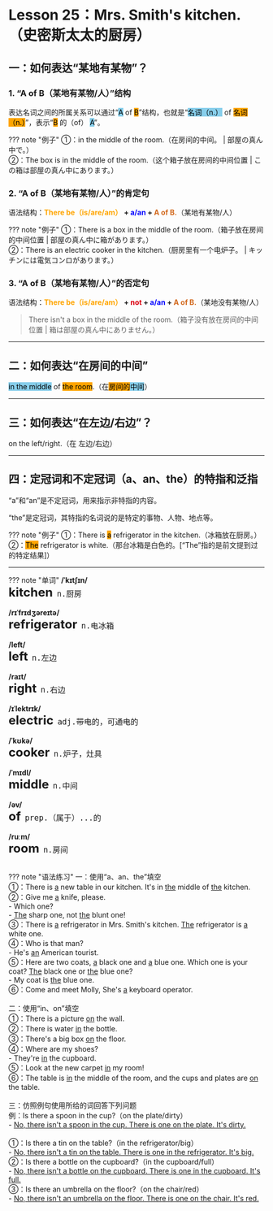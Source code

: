 # Lesson 25：Mrs. Smith's kitchen.（史密斯太太的厨房）


## 一：如何表达“某地有某物”？

### 1. “A of B（某地有某物/人）”结构

表达名词之间的所属关系可以通过“<font style="background-color: skyblue" color=black>A</font> of <font style="background-color: orange" color=black>B</font>”结构，也就是“<font style="background-color: skyblue" color=black>名词（n.）</font> of <font style="background-color: orange" color=black>名词（n.）</font>”，表示“<font style="background-color: orange" color=black>B</font> 的（of） <font style="background-color: skyblue" color=black>A</font>”。

??? note "例子"
    ①：in the middle of the room.（在房间的中间。 | 部屋の真ん中で。）<br>
    ②：The box is in the middle of the room.（这个箱子放在房间的中间位置 | この箱は部屋の真ん中にあります。）<br>


### 2. “A of B（某地有某物/人）”的肯定句

语法结构：**<font color=orange>There be（is/are/am）</font> + <font color=blue>a/an</font> + <font color=chocolate>A of B.</font>**（某地有某物/人）

??? note "例子"
    ①：There is a box in the middle of the room.（箱子放在房间的中间位置 | 部屋の真ん中に箱があります。）<br>
    ②：There is an electric cooker in the kitchen.（厨房里有一个电炉子。 | キッチンには電気コンロがあります。）


### 3. “A of B（某地有某物/人）”的否定句

语法结构：**<font color=orange>There be（is/are/am）</font> + <font color=darkorenge>not</font> + <font color=blue>a/an</font> + <font color=chocolate>A of B.</font>**（某地没有某物/人）

> There isn't a box in the middle of the room.（箱子没有放在房间的中间位置 | 箱は部屋の真ん中にありません。）<br>


---
## 二：如何表达“在房间的中间”

<font style="background-color: skyblue" color=black>in the middle</font> of <font style="background-color: orange" color=black>the room</font>.（在<font style="background-color: orange" color=black>房间的</font><font style="background-color: skyblue" color=black>中间</font>）


---
## 三：如何表达“在左边/右边”？

on the left/right.（在 左边/右边）


---
## 四：定冠词和不定冠词（a、an、the）的特指和泛指

“a”和“an”是不定冠词，用来指示非特指的内容。

“the”是定冠词，其特指的名词说的是特定的事物、人物、地点等。

??? note "例子"
    ①：There is <font style="background-color: orange" color=black>a</font> refrigerator in the kitchen.（冰箱放在厨房。）<br>
    ②：<font style="background-color: orange" color=black>The</font> refrigerator is white.（那台冰箱是白色的。[“The”指的是前文提到过的特定结果]）<br>


---
??? note "单词"
    **/ˈkɪtʃɪn/**<br>
    <font size=5>**kitchen**</font>&nbsp;&nbsp;<font size=4>`n.厨房`</font><br>
    <br>
    **/rɪˈfrɪdʒəreɪtə/**<br>
    <font size=5>**refrigerator**</font>&nbsp;&nbsp;<font size=4>`n.电冰箱`</font><br>
    <br>
    **/left/**<br>
    <font size=5>**left**</font>&nbsp;&nbsp;<font size=4>`n.左边`</font><br>
    <br>
    **/raɪt/**<br>
    <font size=5>**right**</font>&nbsp;&nbsp;<font size=4>`n.右边`</font><br>
    <br>
    **/ɪˈlektrɪk/**<br>
    <font size=5>**electric**</font>&nbsp;&nbsp;<font size=4>`adj.带电的，可通电的`</font><br>
    <br>
    **/ˈkʊkə/**<br>
    <font size=5>**cooker**</font>&nbsp;&nbsp;<font size=4>`n.炉子，灶具`</font><br>
    <br>
    **/ˈmɪdl/**<br>
    <font size=5>**middle**</font>&nbsp;&nbsp;<font size=4>`n.中间`</font><br>
    <br>
    **/əv/**<br>
    <font size=5>**of**</font>&nbsp;&nbsp;<font size=4>`prep.（属于）...的`</font><br>
    <br>
    **/ruːm/**<br>
    <font size=5>**room**</font>&nbsp;&nbsp;<font size=4>`n.房间`</font><br>
    <br>


??? note "语法练习"
    一：使用“a、an、the”填空<br>
    ①：There is <u>a</u> new table in our kitchen. It's in <u>the</u> middle of <u>the</u> kitchen.<br>
    ②：Give me <u>a</u> knife, please.<br>
    - Which one?<br>
    - <u>The</u> sharp one, not <u>the</u> blunt one!<br>
    ③：There is <u>a</u> refrigerator in Mrs. Smith's kitchen. <u>The</u> refrigerator is <u>a</u> white one.<br>
    ④：Who is that man?<br>
    - He's <u>an</u> American tourist.<br>
    ⑤：Here are two coats, <u>a</u> black one and <u>a</u> blue one. Which one is your coat? <u>The</u> black one or <u>the</u> blue one?<br>
    - My coat is <u>the</u> blue one.<br>
    ⑥：Come and meet Molly, She's <u>a</u> keyboard operator.<br>
    <br>
    二：使用“in、on”填空<br>
    ①：There is a picture <u>on</u> the wall.<br>
    ②：There is water <u>in</u> the bottle.<br>
    ③：There's a big box <u>on</u> the floor.<br>
    ④：Where are my shoes?<br>
    - They're <u>in</u> the cupboard.<br>
    ⑤：Look at the new carpet <u>in</u> my room!<br>
    ⑥：The table is <u>in</u> the middle of the room, and the cups and plates are <u>on</u> the table.<br>
    <br>
    三：仿照例句使用所给的词回答下列问题<br>
    例：Is there a spoon in the cup?（on the plate/dirty）<br>
    - <u>No, there isn't a spoon in the cup. There is one on the plate. It's dirty.</u><br>
    <br>
    ①：Is there a tin on the table?（in the refrigerator/big）<br>
    - <u>No, there isn't a tin on the table. There is one in the refrigerator. It's big.</u><br>
    ②：Is there a bottle on the cupboard?（in the cupboard/full）<br>
    - <u>No, there isn't a bottle on the cupboard. There is one in the cupboard. It's full.</u><br>
    ③：Is there an umbrella on the floor?（on the chair/red）<br>
    - <u>No, there isn't an umbrella on the floor. There is one on the chair. It's red.</u><br>
    <br>




